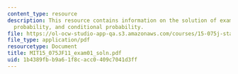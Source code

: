 ```yaml
---
content_type: resource
description: This resource contains information on the solution of exam 1 based on
  probability, and conditional probability.
file: https://ol-ocw-studio-app-qa.s3.amazonaws.com/courses/15-075j-statistical-thinking-and-data-analysis-fall-2011/1b4389fbb9a61f8cacc0409c7041d3ff_MIT15_075JF11_exam01_soln.pdf
file_type: application/pdf
resourcetype: Document
title: MIT15_075JF11_exam01_soln.pdf
uid: 1b4389fb-b9a6-1f8c-acc0-409c7041d3ff
---
```

